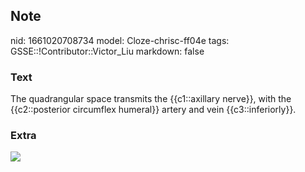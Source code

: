 ## Note
nid: 1661020708734
model: Cloze-chrisc-ff04e
tags: GSSE::!Contributor::Victor_Liu
markdown: false

### Text
The quadrangular space transmits the <span style="color: 
 var(--field-fg); background: var(--field-bg);">{{c1::axillary
nerve}}, with the {{c2::posterior circumflex humeral}} artery and
vein {{c3::inferiorly}}.</span>

### Extra
<img src="paste-c597b934f494a2e32d6fd41220cbacd1d72a2e32.jpg">

